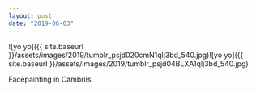 ```yaml
---
layout: post
date: "2019-06-03"
---
```


![yo yo]({{ site.baseurl }}/assets/images/2019/tumblr_psjd020cmN1qlj3bd_540.jpg)![yo yo]({{ site.baseurl }}/assets/images/2019/tumblr_psjd04BLXA1qlj3bd_540.jpg)

Facepainting in Cambrils.
